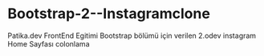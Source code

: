 # Bootstrap-2--Instagramclone
Patika.dev FrontEnd Egitimi Bootstrap bölümü için verilen 2.odev instagram Home Sayfası colonlama
